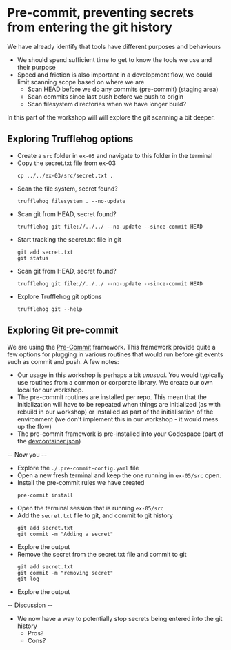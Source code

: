 # Pre-commit, preventing secrets from entering the git history

We have already identify that tools have different purposes and behaviours

- We should spend sufficient time to get to know the tools we use and their purpose
- Speed and friction is also important in a development flow, we could limit scanning scope based on where we are
    - Scan HEAD before we do any commits (pre-commit) (staging area)
    - Scan commits since last push before we push to origin
    - Scan filesystem directories when we have longer build?
  
In this part of the workshop will will explore the git scanning a bit deeper.

## Exploring Trufflehog options

- Create a `src` folder in `ex-05` and navigate to this folder in the terminal
- Copy the secret.txt file from ex-03
    ```shell
    cp ../../ex-03/src/secret.txt .
    ```
- Scan the file system, secret found?
    ```shell
   trufflehog filesystem . --no-update
    ```
- Scan git from HEAD, secret found?
    ```shell
    trufflehog git file://../../ --no-update --since-commit HEAD
    ```
- Start tracking the secret.txt file in git
    ```shell
    git add secret.txt
    git status
    ```
- Scan git from HEAD, secret found?
    ```shell
    trufflehog git file://../../ --no-update --since-commit HEAD
    ```
- Explore Trufflehog git options
    ```shell
    trufflehog git --help
    ```

## Exploring Git pre-commit

We are using the [Pre-Commit](https://pre-commit.com/) framework. This framework provide quite a few options for plugging in various routines that would run before git events such as commit and push. A few notes:

- Our usage in this workshop is perhaps a bit *unusual*. You would typically use routines from a common or corporate library. We create our own local for our workshop.
- The pre-commit routines are installed per repo. This mean that the initialization will have to be repeated when things are initialized (as with rebuild in our workshop) or installed as part of the initialisation of the environment (we don't implement this in our workshop - it would mess up the flow)
- The pre-commit framework is pre-installed into your Codespace (part of the [devcontainer.json](../.devcontainer/devcontainer.json))


-- Now you --

- Explore the `./.pre-commit-config.yaml` file
- Open a new fresh terminal and keep the one running in `ex-05/src` open.
- Install the pre-commit rules we have created
    ```shell
    pre-commit install
    ```
- Open the terminal session that is running `ex-05/src` 
- Add the `secret.txt` file to git, and commit to git history
    ```shell
    git add secret.txt
    git commit -m "Adding a secret"
    ```
- Explore the output
- Remove the secret from the secret.txt file and commit to git
    ```shell
    git add secret.txt
    git commit -m "removing secret"
    git log
    ```
- Explore the output

-- Discussion --

- We now have a way to potentially stop secrets being entered into the git history
    - Pros?
    - Cons?

